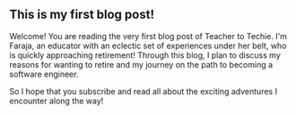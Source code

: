 ## This is my first blog post!

Welcome!  You are reading the very first blog post of Teacher to Techie.  I'm Faraja, an educator with an eclectic set of experiences under her belt, who is quickly approaching retirement!  Through this blog, I plan to discuss my reasons for wanting to retire and my journey on the path to becoming a software engineer.

So I hope that you subscribe and read all about the exciting adventures I encounter along the way!
